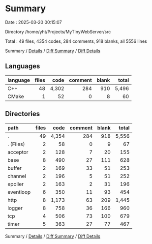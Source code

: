 # Summary

Date : 2025-03-20 00:15:07

Directory /home/yht/Projects/MyTinyWebServer/src

Total : 49 files,  4354 codes, 284 comments, 918 blanks, all 5556 lines

Summary / [Details](details.md) / [Diff Summary](diff.md) / [Diff Details](diff-details.md)

## Languages
| language | files | code | comment | blank | total |
| :--- | ---: | ---: | ---: | ---: | ---: |
| C++ | 48 | 4,302 | 284 | 910 | 5,496 |
| CMake | 1 | 52 | 0 | 8 | 60 |

## Directories
| path | files | code | comment | blank | total |
| :--- | ---: | ---: | ---: | ---: | ---: |
| . | 49 | 4,354 | 284 | 918 | 5,556 |
| . (Files) | 2 | 58 | 0 | 9 | 67 |
| acceptor | 2 | 128 | 7 | 20 | 155 |
| base | 8 | 490 | 27 | 111 | 628 |
| buffer | 2 | 169 | 33 | 51 | 253 |
| channel | 2 | 196 | 5 | 51 | 252 |
| epoller | 2 | 163 | 2 | 31 | 196 |
| eventloop | 6 | 350 | 11 | 93 | 454 |
| http | 8 | 1,173 | 63 | 209 | 1,445 |
| logger | 8 | 758 | 36 | 166 | 960 |
| tcp | 4 | 506 | 73 | 100 | 679 |
| timer | 5 | 363 | 27 | 77 | 467 |

Summary / [Details](details.md) / [Diff Summary](diff.md) / [Diff Details](diff-details.md)